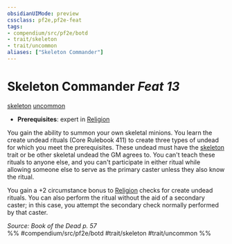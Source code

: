 ```yaml
---
obsidianUIMode: preview
cssclass: pf2e,pf2e-feat
tags:
- compendium/src/pf2e/botd
- trait/skeleton
- trait/uncommon
aliases: ["Skeleton Commander"]
---
```

# Skeleton Commander  *Feat 13*  
[skeleton](rules/traits/skeleton-b1.md "Skeleton Ancestry & Heritage Trait")  [uncommon](rules/traits/uncommon.md "Uncommon Rarity Trait")  

- **Prerequisites**: expert in [Religion](compendium/skills.md#Religion)

You gain the ability to summon your own skeletal minions. You learn the create undead rituals (Core Rulebook 411) to create three types of undead for which you meet the prerequisites. These undead must have the [skeleton](rules/traits/skeleton-b1.md "Skeleton Ancestry & Heritage Trait") trait or be other skeletal undead the GM agrees to. You can't teach these rituals to anyone else, and you can't participate in either ritual while allowing someone else to serve as the primary caster unless they also know the ritual.

You gain a +2 circumstance bonus to [Religion](compendium/skills.md#Religion) checks for create undead rituals. You can also perform the ritual without the aid of a secondary caster; in this case, you attempt the secondary check normally performed by that caster.

*Source: Book of the Dead p. 57*  
%% #compendium/src/pf2e/botd #trait/skeleton #trait/uncommon %%
